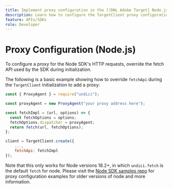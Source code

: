 ```yaml
---
title: Implement proxy configuration in the [!DNL Adobe Target] Node.js SDK
description: Learn how to configure the TargetClient proxy configuration in the [!DNL Adobe Target] Node.js SDK.
feature: APIs/SDKs
role: Developer
---
```


# Proxy Configuration (Node.js)

To configure a proxy for the Node SDK's HTTP requests, override the fetch API used by the SDK during initialization.

The following is a basic example showing how to override `fetchApi` during the `TargetClient` initialization to add a proxy:

```javascript
const { ProxyAgent } = require("undici");

const proxyAgent = new ProxyAgent("your proxy address here");

const fetchImpl = (url, options) => {
  const fetchOptions = options;
  fetchOptions.dispatcher = proxyAgent;
  return fetch(url, fetchOptions);
};

client = TargetClient.create({
    ...,
    fetchApi: fetchImpl
});
```

Note that this only works for Node versions 18.2+, in which `undici.fetch` is the default `fetch` for node.
Please visit the [Node SDK samples repo](https://github.com/adobe/target-nodejs-sdk-samples/tree/master/proxy-configuration)
for proxy configuration examples for older versions of node and more information.
